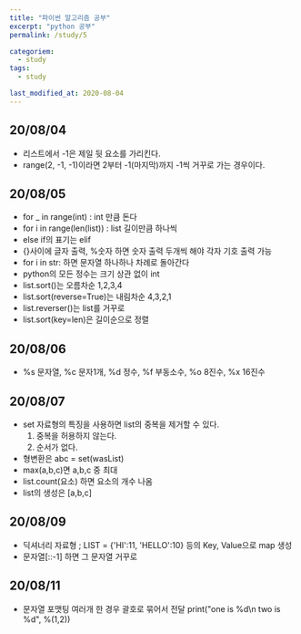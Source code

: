 ```yaml
---
title: "파이썬 알고리즘 공부"
excerpt: "python 공부"
permalink: /study/5

categoriem:
  - study
tags:
  - study

last_modified_at: 2020-08-04
---
```

## 20/08/04
- 리스트에서 -1은 제일 뒷 요소를 가리킨다.  
- range(2, -1, -1)이라면 2부터 -1(마지막)까지 -1씩 거꾸로 가는 경우이다.  

## 20/08/05
- for _ in range(int) : int 만큼 돈다  
- for i in range(len(list)) : list 길이만큼 하나씩  
- else if의 표기는 elif  
- {}사이에 글자 출력, %숫자 하면 숫자 출력 두개씩 해야 각자 기호 출력 가능
- for i in str: 하면 문자열 하나하나 차례로 돌아간다  
- python의 모든 정수는 크기 상관 없이 int  
- list.sort()는 오름차순 1,2,3,4
- list.sort(reverse=True)는 내림차순 4,3,2,1
- list.reverser()는 list를 거꾸로
- list.sort(key=len)은 길이순으로 정렬

## 20/08/06
- %s 문자열, %c 문자1개, %d 정수, %f 부동소수, %o 8진수, %x 16진수

## 20/08/07
- set 자료형의 특징을 사용하면 list의 중복을 제거할 수 있다.
  1. 중복을 허용하지 않는다.
  2. 순서가 없다.
- 형변환은 abc = set(wasList)
- max(a,b,c)면 a,b,c 중 최대
- list.count(요소) 하면 요소의 개수 나옴
- list의 생성은 [a,b,c]

## 20/08/09
- 딕셔너리 자료형 ; LIST = {'HI':11, 'HELLO':10} 등의 Key, Value으로 map 생성
- 문자열[::-1] 하면 그 문자열 거꾸로 

## 20/08/11
- 문자열 포맷팅 여러개 한 경우 괄호로 묶어서 전달 print("one is %d\n two is %d", %(1,2))